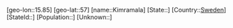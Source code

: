 ﻿---
location: [57,15.85]
type: City
tags:
- geo/City


SpocWebEntityId: 31427
isDeleted: false
confidential: public

---
[geo-lon::15.85]
[geo-lat::57]
[name::Kimramala]
[State::]
[Country::[Sweden](geo/Continent/Europe/Sweden.md)]
[StateId::]
[Population::]
[Unknown::]

